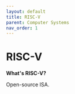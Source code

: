 ```yaml
---
layout: default
title: RISC-V
parent: Computer Systems
nav_order: 1
---
```


# RISC-V

**What's RISC-V?**

Open-source ISA.
